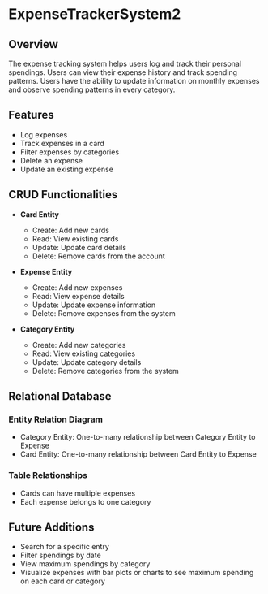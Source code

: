 # ExpenseTrackerSystem2

## Overview
The expense tracking system helps users log and track their personal spendings. Users can view their expense history and track spending patterns. Users have the ability to update information on monthly expenses and observe spending patterns in every category.

## Features
- Log expenses
- Track expenses in a card
- Filter expenses by categories
- Delete an expense
- Update an existing expense

## CRUD Functionalities
  
- **Card Entity**
  - Create: Add new cards 
  - Read: View existing cards
  - Update: Update card details
  - Delete: Remove cards from the account
  
- **Expense Entity**
  - Create: Add new expenses 
  - Read: View expense details
  - Update: Update expense information
  - Delete: Remove expenses from the system
  
- **Category Entity**
  - Create: Add new categories
  - Read: View existing categories
  - Update: Update category details
  - Delete: Remove categories from the system

## Relational Database
### Entity Relation Diagram
- Category Entity: One-to-many relationship between Category Entity to Expense
- Card Entity: One-to-many relationship between Card Entity to Expense

### Table Relationships
- Cards can have multiple expenses
- Each expense belongs to one category

## Future Additions
- Search for a specific entry
- Filter spendings by date
- View maximum spendings by category
- Visualize expenses with bar plots or charts to see maximum spending on each card or category
